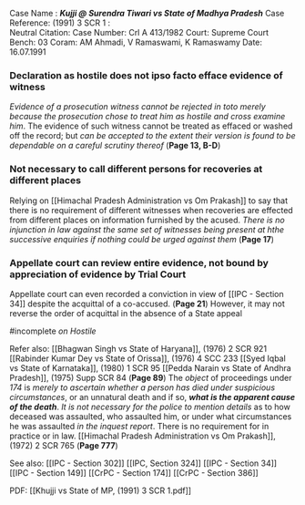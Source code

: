 Case Name : ***Kujji @ Surendra Tiwari vs State of Madhya Pradesh***
Case Reference: (1991) 3 SCR 1 :  
Neutral Citation:
Case Number: Crl A 413/1982
Court: Supreme Court
Bench: 03
Coram: AM Ahmadi, V Ramaswami, K Ramaswamy
Date: 16.07.1991

### Declaration as hostile does not ipso facto efface evidence of witness

*Evidence of a prosecution witness cannot be rejected in toto merely because the prosecution chose to treat him as hostile and cross examine him*. The evidence of such witness cannot be treated as effaced or washed off the record; but *can be accepted to the extent their version is found to be dependable on a careful scrutiny thereof* (**Page 13, B-D**)

### Not necessary to call different persons for recoveries at different places
Relying on [[Himachal Pradesh Administration vs Om Prakash]] to say that there is no requirement of different witnesses when recoveries are effected from different places on information furnished by the acused. *There is no injunction in law against the same set of witnesses being present at hthe successive enquiries if nothing could be urged against them* (**Page 17**)

### Appellate court can review entire evidence, not bound by appreciation of evidence by Trial Court

Appellate court can even recorded a conviction in view of [[IPC - Section 34]] despite the acquittal of a co-accused. (**Page 21**)
	However, it may not reverse the order of acquittal in the absence of a State appeal

#incomplete *on Hostile*

Refer also:
[[Bhagwan Singh vs State of Haryana]], (1976) 2 SCR 921
[[Rabinder Kumar Dey vs State of Orissa]], (1976) 4 SCC 233
[[Syed Iqbal vs State of Karnataka]], (1980) 1 SCR 95
[[Pedda Narain vs State of Andhra Pradesh]], (1975) Supp SCR 84
	(**Page 89**) The *object* of proceedings under *174* is *merely to ascertain whether a person has died under suspicious circumstances*, or an unnatural death and if so, ***what is the apparent cause of the death***.
		*It is not necessary for the police to mention details* as to how deceased was assaulted, who assaulted him, or under what circumstances he was assaulted *in the inquest report*.
			There is no requirement for in practice or in law.
[[Himachal Pradesh Administration vs Om Prakash]], (1972) 2 SCR 765
	(**Page 777**)

See also:
[[IPC - Section 302]]
[[IPC, Section 324]]
[[IPC - Section 34]]
[[IPC - Section 149]]
[[CrPC - Section 174]]
[[CrPC - Section 386]]

PDF:
[[Khujji vs State of MP, (1991) 3 SCR 1.pdf]]